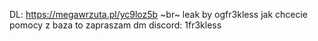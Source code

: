 DL: https://megawrzuta.pl/yc9loz5b ~br~
leak by ogfr3kless
jak chcecie pomocy z baza to zapraszam dm discord: 1fr3kless
